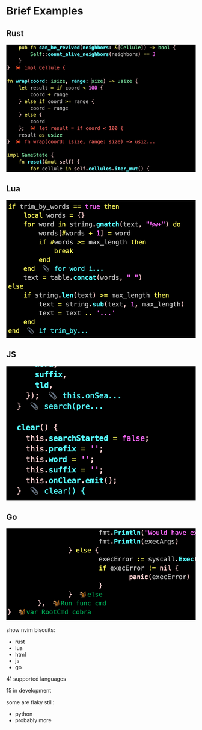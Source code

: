 # Brief Examples

## Rust

![](./assets/example-rust.gif)

## Lua

![](./assets/example-lua.png)

<div class="notes">

</div>

## JS

![](./assets/example-js.png)

## Go

![](./assets/example-go.png)

<div class="notes">

show nvim biscuits:

- rust
- lua
- html
- js
- go

41 supported languages

15 in development

some are flaky still:

- python
- probably more

</div>
